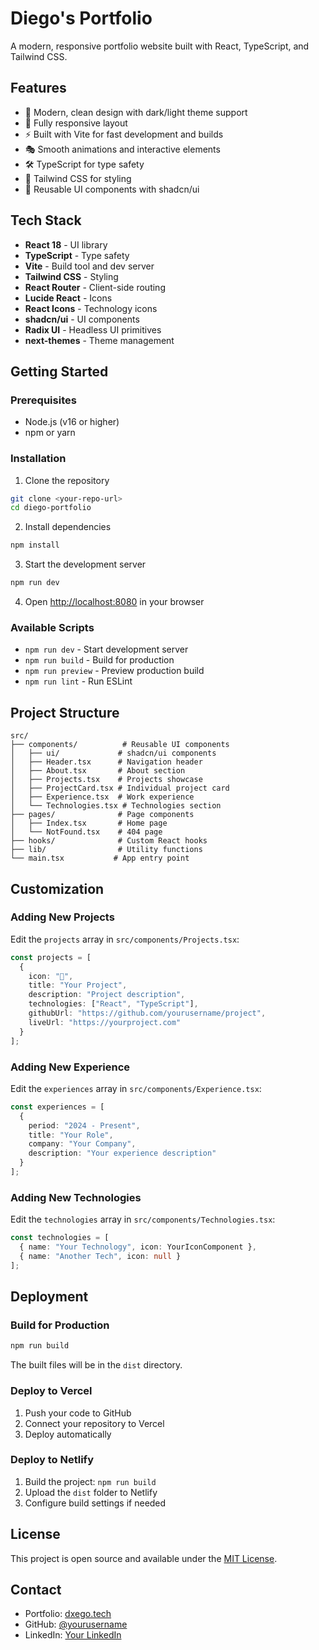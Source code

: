 # Diego's Portfolio

A modern, responsive portfolio website built with React, TypeScript, and Tailwind CSS.

## Features

- 🎨 Modern, clean design with dark/light theme support
- 📱 Fully responsive layout
- ⚡ Built with Vite for fast development and builds
- 🎭 Smooth animations and interactive elements
- 🛠️ TypeScript for type safety
- 🎨 Tailwind CSS for styling
- 🧩 Reusable UI components with shadcn/ui

## Tech Stack

- **React 18** - UI library
- **TypeScript** - Type safety
- **Vite** - Build tool and dev server
- **Tailwind CSS** - Styling
- **React Router** - Client-side routing
- **Lucide React** - Icons
- **React Icons** - Technology icons
- **shadcn/ui** - UI components
- **Radix UI** - Headless UI primitives
- **next-themes** - Theme management

## Getting Started

### Prerequisites

- Node.js (v16 or higher)
- npm or yarn

### Installation

1. Clone the repository
```bash
git clone <your-repo-url>
cd diego-portfolio
```

2. Install dependencies
```bash
npm install
```

3. Start the development server
```bash
npm run dev
```

4. Open [http://localhost:8080](http://localhost:8080) in your browser

### Available Scripts

- `npm run dev` - Start development server
- `npm run build` - Build for production
- `npm run preview` - Preview production build
- `npm run lint` - Run ESLint

## Project Structure

```
src/
├── components/          # Reusable UI components
│   ├── ui/             # shadcn/ui components
│   ├── Header.tsx      # Navigation header
│   ├── About.tsx       # About section
│   ├── Projects.tsx    # Projects showcase
│   ├── ProjectCard.tsx # Individual project card
│   ├── Experience.tsx  # Work experience
│   └── Technologies.tsx # Technologies section
├── pages/              # Page components
│   ├── Index.tsx       # Home page
│   └── NotFound.tsx    # 404 page
├── hooks/              # Custom React hooks
├── lib/                # Utility functions
└── main.tsx           # App entry point
```

## Customization

### Adding New Projects

Edit the `projects` array in `src/components/Projects.tsx`:

```typescript
const projects = [
  {
    icon: "🚀",
    title: "Your Project",
    description: "Project description",
    technologies: ["React", "TypeScript"],
    githubUrl: "https://github.com/yourusername/project",
    liveUrl: "https://yourproject.com"
  }
];
```

### Adding New Experience

Edit the `experiences` array in `src/components/Experience.tsx`:

```typescript
const experiences = [
  {
    period: "2024 - Present",
    title: "Your Role",
    company: "Your Company",
    description: "Your experience description"
  }
];
```

### Adding New Technologies

Edit the `technologies` array in `src/components/Technologies.tsx`:

```typescript
const technologies = [
  { name: "Your Technology", icon: YourIconComponent },
  { name: "Another Tech", icon: null }
];
```

## Deployment

### Build for Production

```bash
npm run build
```

The built files will be in the `dist` directory.

### Deploy to Vercel

1. Push your code to GitHub
2. Connect your repository to Vercel
3. Deploy automatically

### Deploy to Netlify

1. Build the project: `npm run build`
2. Upload the `dist` folder to Netlify
3. Configure build settings if needed

## License

This project is open source and available under the [MIT License](LICENSE).

## Contact

- Portfolio: [dxego.tech](https://dxego.tech)
- GitHub: [@yourusername](https://github.com/yourusername)
- LinkedIn: [Your LinkedIn](https://linkedin.com/in/yourprofile)